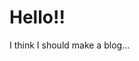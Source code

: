 # Hello!!
<!-- Nothing to see here, just a normal comment -->

<!--<><><><><><>--!>
<!--wow cool pattern :O-->

I think I should make a blog...
